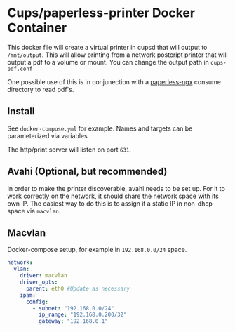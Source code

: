 # Cups/paperless-printer Docker Container

This docker file will create a virtual printer in cupsd that will output to `/mnt/output`. This will allow printing
from a network postcript printer that will output a pdf to a volume or mount. You can change the output path in `cups-pdf.conf`

One possible use of this is in conjunection with a [paperless-ngx](https://github.com/paperless-ngx/paperless-ngx) consume directory
to read pdf's.

## Install

See `docker-compose.yml` for example. Names and targets can be parameterized via variables

The http/print server will listen on port `631`.

## Avahi (Optional, but recommended)

In order to make the printer discoverable, avahi needs to be set up.  For it to work correctly on the network, it should share the network space
with its own IP.  The easiest way to do this is to assign it a static IP in non-dhcp space via `macvlan`.

## Macvlan

Docker-compose setup, for example in `192.168.0.0/24` space.

```yaml
network:
  vlan:
    driver: macvlan
    driver_opts:
      parent: eth0 #Update as necessary
    ipam:
      config:
        - subnet: "192.168.0.0/24"
          ip_range: "192.168.0.200/32"
          gateway: "192.168.0.1"
```

